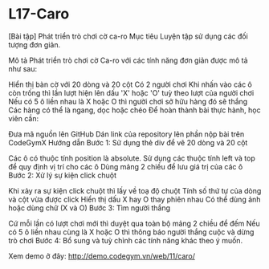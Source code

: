 # L17-Caro

[Bài tập] Phát triển trò chơi cờ ca-ro
Mục tiêu
Luyện tập sử dụng các đối tượng đơn giản.

Mô tả
Phát triển trò chơi cờ Ca-ro với các tính năng đơn giản được mô tả như sau:

Hiển thị bàn cờ với 20 dòng và 20 cột
Có 2 người chơi
Khi nhấn vào các ô còn trống thì lần lượt hiện lên dấu 'X' hoặc 'O' tuỳ theo lượt của người chơi
Nếu có 5 ô liền nhau là X hoặc O thì người chơi sở hữu hàng đó sẽ thắng
Các hàng có thể là ngang, dọc hoặc chéo
Để hoàn thành bài thực hành, học viên cần:

Đưa mã nguồn lên GitHub
Dán link của repository lên phần nộp bài trên CodeGymX
Hướng dẫn
Bước 1: Sử dụng thẻ div để vẽ 20 dòng và 20 cột

Các ô có thuộc tính position là absolute.
Sử dụng các thuộc tính left và top để quy định vị trí cho các ô
Dùng mảng 2 chiều để lưu giá trị của các ô
Bước 2: Xử lý sự kiện click chuột

Khi xảy ra sự kiện click chuột thì lấy về toạ độ chuột
Tính số thứ tự của dòng và cột vừa được click
Hiển thị dấu X hay O thay phiên nhau
Có thể dùng ảnh hoặc dùng chữ (X và O)
Bước 3: Tìm người thắng

Cứ mỗi lần có lượt chơi mới thì duyệt qua toàn bộ mảng 2 chiều để đếm
Nếu có 5 ô liền nhau cùng là X hoặc O thì thông báo người thắng cuộc và dừng trò chơi
Bước 4: Bổ sung và tuỳ chỉnh các tính năng khác theo ý muốn.

Xem demo ở đây: http://demo.codegym.vn/web/11/caro/
